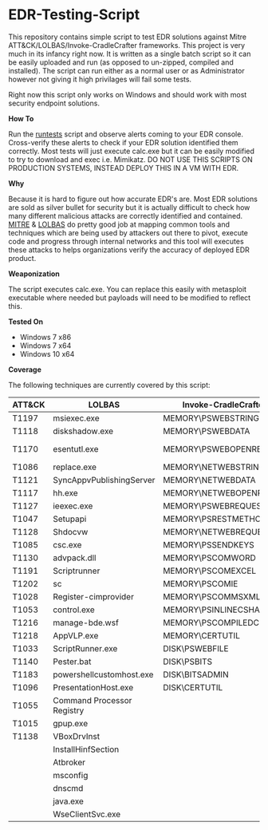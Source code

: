 # EDR-Testing-Script

This repository contains simple script to test EDR solutions against Mitre ATT&CK/LOLBAS/Invoke-CradleCrafter frameworks. This project is very much in its infancy right now. It is written as a single batch script so it can be easily uploaded and run (as opposed to un-zipped, compiled and installed). The script can run either as a normal user or as Administrator however not giving it high privilages will fail some tests.

Right now this script only works on Windows and should work with most security endpoint solutions.

**How To**

Run the [runtests](runtests.bat) script and observe alerts coming to your EDR console. Cross-verify these alerts to check if your EDR solution identified them correctly. Most tests will just execute calc.exe but it can be easily modified to try to download and exec i.e. Mimikatz. DO NOT USE THIS SCRIPTS ON PRODUCTION SYSTEMS, INSTEAD DEPLOY THIS IN A VM WITH EDR. 

**Why**

Because it is hard to figure out how accurate EDR's are. Most EDR solutions are sold as silver bullet for security but it is actually difficult to check how many different malicious attacks are correctly identified and contained. [MITRE](https://attack.mitre.org/wiki/Main_Page) & [LOLBAS](https://github.com/api0cradle/LOLBAS ) do pretty good job at mapping common tools and techniques which are being used by attackers out there to pivot, execute code and progress through internal networks and this tool will executes these attacks to helps organizations verify the accuracy of deployed EDR product. 

**Weaponization** 

The script executes calc.exe. You can replace this easily with metasploit executable where needed but payloads will need to be modified to reflect this.

**Tested On**

* Windows 7 x86
* Windows 7 x64
* Windows 10 x64

**Coverage**

The following techniques are currently covered by this script: 

| ATT&CK  | LOLBAS | Invoke-CradleCrafter | Custom |
| ------------- | ------------- | ------------- | ------------- |
| T1197  | msiexec.exe  | MEMORY\PSWEBSTRING | winnt32 |
| T1118  | diskshadow.exe  | MEMORY\PSWEBDATA | winrs |     
| T1170  | esentutl.exe | MEMORY\PSWEBOPENREAD | bitsadmin regsrv32  | 
| T1086  | replace.exe | MEMORY\NETWEBSTRING | waitfor |
| T1121  | SyncAppvPublishingServer | MEMORY\NETWEBDATA | 
| T1117  | hh.exe | MEMORY\NETWEBOPENREAD |
| T1127  | ieexec.exe | MEMORY\PSWEBREQUEST |
| T1047  | Setupapi | MEMORY\PSRESTMETHOD | 
| T1128  | Shdocvw | MEMORY\NETWEBREQUEST |
| T1085  | csc.exe | MEMORY\PSSENDKEYS |
| T1130  | advpack.dll | MEMORY\PSCOMWORD |
| T1191  | Scriptrunner | MEMORY\PSCOMEXCEL |
| T1202  | sc | MEMORY\PSCOMIE |
| T1028  | Register-cimprovider | MEMORY\PSCOMMSXML |
| T1053  | control.exe | MEMORY\PSINLINECSHARP |
| T1216  | manage-bde.wsf | MEMORY\PSCOMPILEDCSHARP |
| T1218  | AppVLP.exe | MEMORY\CERTUTIL |
| T1033  | ScriptRunner.exe | DISK\PSWEBFILE | 
| T1140  | Pester.bat | DISK\PSBITS |
| T1183  | powershellcustomhost.exe | DISK\BITSADMIN |
| T1096  | PresentationHost.exe | DISK\CERTUTIL |
| T1055  | Command Processor Registry | |
| T1015  | gpup.exe | |
| T1138  | VBoxDrvInst | | 
| | InstallHinfSection | |
| | Atbroker | |
| | msconfig | |
| | dnscmd | | 
| | java.exe | | 
| | WseClientSvc.exe | |
